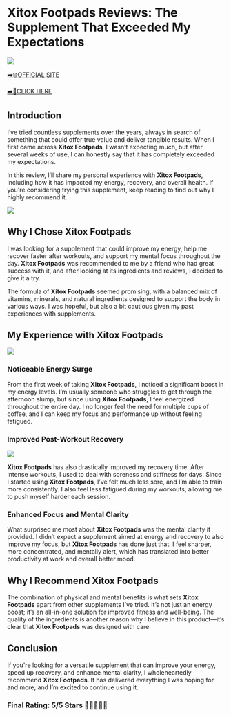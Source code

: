 # **Xitox Footpads Reviews**: The Supplement That Exceeded My Expectations

[![](https://static.vecteezy.com/system/resources/thumbnails/019/896/014/small/buy-now-gradient-button-with-cart-symbol-buy-now-illustration-png.png)](https://edetoop.top/lander/sugarpreland-1/xitox.html) 

[➡️🌐OFFICIAL SITE](https://edetoop.top/lander/sugarpreland-1/xitox.html) 

[➡️🔗CLICK HERE](https://edetoop.top/lander/sugarpreland-1/xitox.html) 


## Introduction

I’ve tried countless supplements over the years, always in search of something that could offer true value and deliver tangible results. When I first came across **Xitox Footpads**, I wasn’t expecting much, but after several weeks of use, I can honestly say that it has completely exceeded my expectations.

In this review, I’ll share my personal experience with **Xitox Footpads**, including how it has impacted my energy, recovery, and overall health. If you're considering trying this supplement, keep reading to find out why I highly recommend it.

[![](https://wallpapers.com/images/hd/red-order-now-button-udg4jcj4arvn8b0n-2.png)](https://edetoop.top/lander/sugarpreland-1/xitox.html)  

## Why I Chose **Xitox Footpads**

I was looking for a supplement that could improve my energy, help me recover faster after workouts, and support my mental focus throughout the day. **Xitox Footpads** was recommended to me by a friend who had great success with it, and after looking at its ingredients and reviews, I decided to give it a try.

The formula of **Xitox Footpads** seemed promising, with a balanced mix of vitamins, minerals, and natural ingredients designed to support the body in various ways. I was hopeful, but also a bit cautious given my past experiences with supplements.

## My Experience with **Xitox Footpads**

[![](https://static.vecteezy.com/system/resources/thumbnails/019/896/014/small/buy-now-gradient-button-with-cart-symbol-buy-now-illustration-png.png)](https://edetoop.top/lander/sugarpreland-1/xitox.html)

### Noticeable Energy Surge

From the first week of taking **Xitox Footpads**, I noticed a significant boost in my energy levels. I’m usually someone who struggles to get through the afternoon slump, but since using **Xitox Footpads**, I feel energized throughout the entire day. I no longer feel the need for multiple cups of coffee, and I can keep my focus and performance up without feeling fatigued.

### Improved Post-Workout Recovery

[![](https://wallpapers.com/images/hd/red-order-now-button-udg4jcj4arvn8b0n-2.png)](https://edetoop.top/lander/sugarpreland-1/xitox.html)  

**Xitox Footpads** has also drastically improved my recovery time. After intense workouts, I used to deal with soreness and stiffness for days. Since I started using **Xitox Footpads**, I’ve felt much less sore, and I’m able to train more consistently. I also feel less fatigued during my workouts, allowing me to push myself harder each session.

### Enhanced Focus and Mental Clarity

What surprised me most about **Xitox Footpads** was the mental clarity it provided. I didn’t expect a supplement aimed at energy and recovery to also improve my focus, but **Xitox Footpads** has done just that. I feel sharper, more concentrated, and mentally alert, which has translated into better productivity at work and overall better mood.

## Why I Recommend **Xitox Footpads**

The combination of physical and mental benefits is what sets **Xitox Footpads** apart from other supplements I’ve tried. It’s not just an energy boost; it’s an all-in-one solution for improved fitness and well-being. The quality of the ingredients is another reason why I believe in this product—it’s clear that **Xitox Footpads** was designed with care.

## Conclusion

If you're looking for a versatile supplement that can improve your energy, speed up recovery, and enhance mental clarity, I wholeheartedly recommend **Xitox Footpads**. It has delivered everything I was hoping for and more, and I’m excited to continue using it.

### Final Rating: 5/5 Stars 🌟🌟🌟🌟🌟
